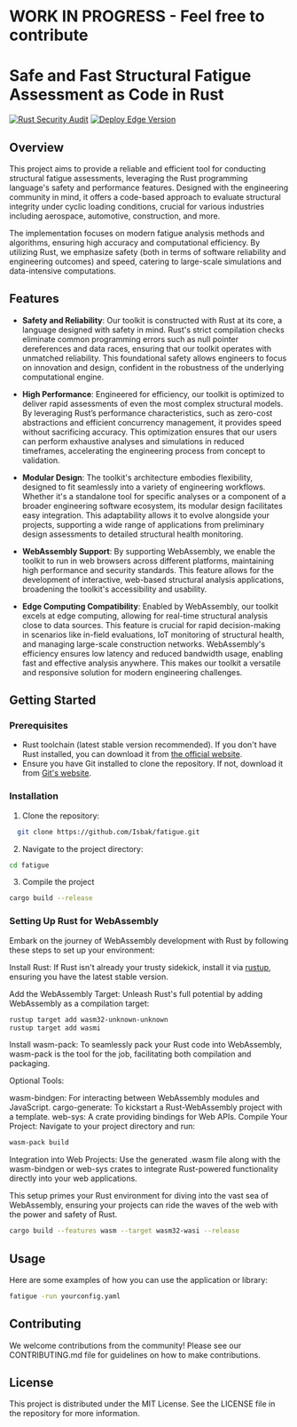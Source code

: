 # WORK IN PROGRESS - Feel free to contribute 
# Safe and Fast Structural Fatigue Assessment as Code in Rust

[![Rust Security Audit](https://github.com/Isbak/fatigue/actions/workflows/security_audit.yml/badge.svg)](https://github.com/Isbak/fatigue/actions/workflows/security_audit.yml) [![Deploy Edge Version](https://github.com/Isbak/fatigue/actions/workflows/webassembly.yml/badge.svg)](https://github.com/Isbak/fatigue/actions/workflows/webassembly.yml)

## Overview

This project aims to provide a reliable and efficient tool for conducting structural fatigue assessments, leveraging the Rust programming language's safety and performance features. Designed with the engineering community in mind, it offers a code-based approach to evaluate structural integrity under cyclic loading conditions, crucial for various industries including aerospace, automotive, construction, and more.

The implementation focuses on modern fatigue analysis methods and algorithms, ensuring high accuracy and computational efficiency. By utilizing Rust, we emphasize safety (both in terms of software reliability and engineering outcomes) and speed, catering to large-scale simulations and data-intensive computations.

## Features

- **Safety and Reliability**: Our toolkit is constructed with Rust at its core, a language designed with safety in mind. Rust's strict compilation checks eliminate common programming errors such as null pointer dereferences and data races, ensuring that our toolkit operates with unmatched reliability. This foundational safety allows engineers to focus on innovation and design, confident in the robustness of the underlying computational engine.

- **High Performance**: Engineered for efficiency, our toolkit is optimized to deliver rapid assessments of even the most complex structural models. By leveraging Rust’s performance characteristics, such as zero-cost abstractions and efficient concurrency management, it provides speed without sacrificing accuracy. This optimization ensures that our users can perform exhaustive analyses and simulations in reduced timeframes, accelerating the engineering process from concept to validation.

- **Modular Design**: The toolkit's architecture embodies flexibility, designed to fit seamlessly into a variety of engineering workflows. Whether it's a standalone tool for specific analyses or a component of a broader engineering software ecosystem, its modular design facilitates easy integration. This adaptability allows it to evolve alongside your projects, supporting a wide range of applications from preliminary design assessments to detailed structural health monitoring.
  
- **WebAssembly Support**: By supporting WebAssembly, we enable the toolkit to run in web browsers across different platforms, maintaining high performance and security standards. This feature allows for the development of interactive, web-based structural analysis applications, broadening the toolkit's accessibility and usability.
  
- **Edge Computing Compatibility**: Enabled by WebAssembly, our toolkit excels at edge computing, allowing for real-time structural analysis close to data sources. This feature is crucial for rapid decision-making in scenarios like in-field evaluations, IoT monitoring of structural health, and managing large-scale construction networks. WebAssembly's efficiency ensures low latency and reduced bandwidth usage, enabling fast and effective analysis anywhere. This makes our toolkit a versatile and responsive solution for modern engineering challenges.
  
## Getting Started

### Prerequisites

- Rust toolchain (latest stable version recommended). If you don't have Rust installed, you can download it from [the official website](https://www.rust-lang.org/tools/install).
- Ensure you have Git installed to clone the repository. If not, download it from [Git's website](https://git-scm.com/downloads).

### Installation

1. Clone the repository:
```sh
  git clone https://github.com/Isbak/fatigue.git
```
2. Navigate to the project directory:
```sh
cd fatigue
```
3. Compile the project
```sh
cargo build --release
```

### Setting Up Rust for WebAssembly
Embark on the journey of WebAssembly development with Rust by following these steps to set up your environment:

Install Rust: If Rust isn't already your trusty sidekick, install it via [rustup](https://rustup.rs/), ensuring you have the latest stable version.

Add the WebAssembly Target: Unleash Rust's full potential by adding WebAssembly as a compilation target:

```sh
rustup target add wasm32-unknown-unknown
rustup target add wasmi
```
Install wasm-pack: To seamlessly pack your Rust code into WebAssembly, wasm-pack is the tool for the job, facilitating both compilation and packaging.

Optional Tools:

wasm-bindgen: For interacting between WebAssembly modules and JavaScript.
cargo-generate: To kickstart a Rust-WebAssembly project with a template.
web-sys: A crate providing bindings for Web APIs.
Compile Your Project: Navigate to your project directory and run:

```sh
wasm-pack build
```
Integration into Web Projects: Use the generated .wasm file along with the wasm-bindgen or web-sys crates to integrate Rust-powered functionality directly into your web applications.

This setup primes your Rust environment for diving into the vast sea of WebAssembly, ensuring your projects can ride the waves of the web with the power and safety of Rust.

```sh
cargo build --features wasm --target wasm32-wasi --release
```

## Usage
Here are some examples of how you can use the application or library:
```sh
fatigue -run yourconfig.yaml
```

## Contributing
We welcome contributions from the community! Please see our CONTRIBUTING.md file for guidelines on how to make contributions.

## License
This project is distributed under the MIT License. See the LICENSE file in the repository for more information.
